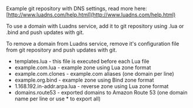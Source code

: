 Example git repository with DNS settings, read more here:
[http://www.luadns.com/help.html](http://www.luadns.com/help.html)

To use a domain with Luadns service, add it to git repository using
<DOMAIN-NAME>.lua or <DOMAIN-NAME>.bind and push updates with git.

To remove a domain from Luadns service, remove it's configuration
file from git repository and push updates with git.

* templates.lua - this file is executed before each Lua file 
* example.com.lua - example zone using Lua zone format
* example.com.clones - example.com aliases (one domain per line)
* example.org.bind - example zone using Bind zone format
* 1.168.192.in-addr.arpa.lua - reverse zone using Lua zone format
* domains.route53 - exported domains to Amazon Route 53
  (one domain name per line or use * to export all)

